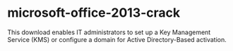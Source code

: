 # microsoft-office-2013-crack
 This download enables IT administrators to set up a Key Management Service (KMS) or configure a domain for Active Directory-Based activation.
